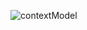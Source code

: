 ![contextModel](https://user-images.githubusercontent.com/43604037/136081041-f4097a46-bb12-4d48-9068-cf522c4b4350.PNG)
